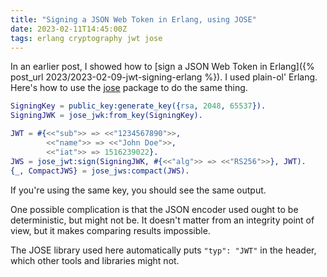 ```yaml
---
title: "Signing a JSON Web Token in Erlang, using JOSE"
date: 2023-02-11T14:45:00Z
tags: erlang cryptography jwt jose
---
```


In an earlier post, I showed how to [sign a JSON Web Token in Erlang]({% post_url 2023/2023-02-09-jwt-signing-erlang
%}). I used plain-ol' Erlang. Here's how to use the [jose](https://hex.pm/packages/jose) package to do the same thing.

```erlang
SigningKey = public_key:generate_key({rsa, 2048, 65537}).
SigningJWK = jose_jwk:from_key(SigningKey).

JWT = #{<<"sub">> => <<"1234567890">>,
        <<"name">> => <<"John Doe">>,
        <<"iat">> => 1516239022}.
JWS = jose_jwt:sign(SigningJWK, #{<<"alg">> => <<"RS256">>}, JWT).
{_, CompactJWS} = jose_jws:compact(JWS).
```

If you're using the same key, you should see the same output.

One possible complication is that the JSON encoder used ought to be deterministic, but might not be. It doesn't matter
from an integrity point of view, but it makes comparing results impossible.

The JOSE library used here automatically puts `"typ": "JWT"` in the header, which other tools and libraries might not.
